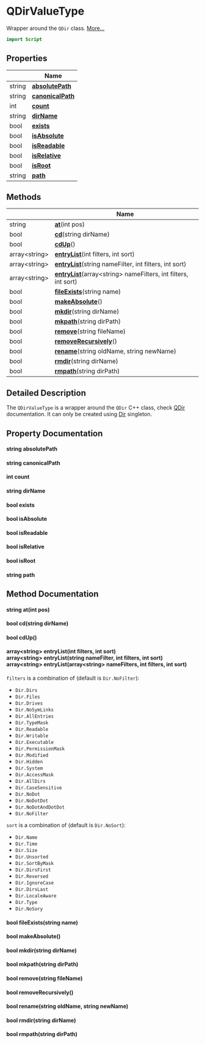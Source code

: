 # QDirValueType

Wrapper around the `QDir` class. [More...](#detailed-description)

```qml
import Script
```

## Properties

| | Name |
|-|-|
|string|**[absolutePath](#absolutePath)**|
|string|**[canonicalPath](#canonicalPath)**|
|int|**[count](#count)**|
|string|**[dirName](#dirName)**|
|bool|**[exists](#exists)**|
|bool|**[isAbsolute](#isAbsolute)**|
|bool|**[isReadable](#isReadable)**|
|bool|**[isRelative](#isRelative)**|
|bool|**[isRoot](#isRoot)**|
|string|**[path](#path)**|

## Methods

| | Name |
|-|-|
|string |**[at](#at)**(int pos)|
|bool |**[cd](#cd)**(string dirName)|
|bool |**[cdUp](#cdUp)**()|
|array&lt;string> |**[entryList](#entryList)**(int filters, int sort)|
|array&lt;string> |**[entryList](#entryList)**(string nameFilter, int filters, int sort)|
|array&lt;string> |**[entryList](#entryList)**(array&lt;string> nameFilters, int filters, int sort)|
|bool |**[fileExists](#fileExists)**(string name)|
|bool |**[makeAbsolute](#makeAbsolute)**()|
|bool |**[mkdir](#mkdir)**(string dirName)|
|bool |**[mkpath](#mkpath)**(string dirPath)|
|bool |**[remove](#remove)**(string fileName)|
|bool |**[removeRecursively](#removeRecursively)**()|
|bool |**[rename](#rename)**(string oldName, string newName)|
|bool |**[rmdir](#rmdir)**(string dirName)|
|bool |**[rmpath](#rmpath)**(string dirPath)|

## Detailed Description

The `QDirValueType` is a wrapper around the `QDir` C++ class, check [QDir](https://doc.qt.io/qt-6/qdir.html)
documentation. It can only be created using [Dir](dir.md) singleton.

## Property Documentation

#### <a name="absolutePath"></a>string **absolutePath**

#### <a name="canonicalPath"></a>string **canonicalPath**

#### <a name="count"></a>int **count**

#### <a name="dirName"></a>string **dirName**

#### <a name="exists"></a>bool **exists**

#### <a name="isAbsolute"></a>bool **isAbsolute**

#### <a name="isReadable"></a>bool **isReadable**

#### <a name="isRelative"></a>bool **isRelative**

#### <a name="isRoot"></a>bool **isRoot**

#### <a name="path"></a>string **path**

## Method Documentation

#### <a name="at"></a>string **at**(int pos)

#### <a name="cd"></a>bool **cd**(string dirName)

#### <a name="cdUp"></a>bool **cdUp**()

#### <a name="entryList"></a>array&lt;string> **entryList**(int filters, int sort)<br/>array&lt;string> **entryList**(string nameFilter, int filters, int sort)<br/>array&lt;string> **entryList**(array&lt;string> nameFilters, int filters, int sort)

`filters` is a combination of (default is `Dir.NoFilter`):

- `Dir.Dirs`
- `Dir.Files`
- `Dir.Drives`
- `Dir.NoSymLinks`
- `Dir.AllEntries`
- `Dir.TypeMask`
- `Dir.Readable`
- `Dir.Writable`
- `Dir.Executable`
- `Dir.PermissionMask`
- `Dir.Modified`
- `Dir.Hidden`
- `Dir.System`
- `Dir.AccessMask`
- `Dir.AllDirs`
- `Dir.CaseSensitive`
- `Dir.NoDot`
- `Dir.NoDotDot`
- `Dir.NoDotAndDotDot`
- `Dir.NoFilter`

`sort` is a combination of (default is `Dir.NoSort`):

- `Dir.Name`
- `Dir.Time`
- `Dir.Size`
- `Dir.Unsorted`
- `Dir.SortByMask`
- `Dir.DirsFirst`
- `Dir.Reversed`
- `Dir.IgnoreCase`
- `Dir.DirsLast`
- `Dir.LocaleAware`
- `Dir.Type`
- `Dir.NoSory`

#### <a name="fileExists"></a>bool **fileExists**(string name)

#### <a name="makeAbsolute"></a>bool **makeAbsolute**()

#### <a name="mkdir"></a>bool **mkdir**(string dirName)

#### <a name="mkpath"></a>bool **mkpath**(string dirPath)

#### <a name="remove"></a>bool **remove**(string fileName)

#### <a name="removeRecursively"></a>bool **removeRecursively**()

#### <a name="rename"></a>bool **rename**(string oldName, string newName)

#### <a name="rmdir"></a>bool **rmdir**(string dirName)

#### <a name="rmpath"></a>bool **rmpath**(string dirPath)

